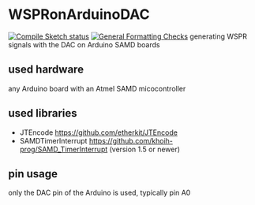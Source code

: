 # WSPRonArduinoDAC
[![Compile Sketch status](https://github.com/generationmake/WSPRonArduinoDAC/workflows/Compile%20Sketch/badge.svg)](https://github.com/generationmake/WSPRonArduinoDAC/actions?workflow=Compile+Sketch)
[![General Formatting Checks](https://github.com/generationmake/WSPRonArduinoDAC/workflows/General%20Formatting%20Checks/badge.svg)](https://github.com/generationmake/WSPRonArduinoDAC/actions?workflow=General+Formatting+Checks)
generating WSPR signals with the DAC on Arduino SAMD boards

## used hardware

any Arduino board with an Atmel SAMD micocontroller

## used libraries

  * JTEncode https://github.com/etherkit/JTEncode
  * SAMDTimerInterrupt https://github.com/khoih-prog/SAMD_TimerInterrupt (version 1.5 or newer)

## pin usage

only the DAC pin of the Arduino is used, typically pin A0

